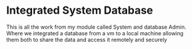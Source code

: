 # Integrated System Database
 This is all the work from my module called System and database Admin. Where we integrated a database from a vm to a local machine allowing them both to share the data and access it remotely and securely
